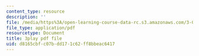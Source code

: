 ```yaml
---
content_type: resource
description: ''
file: /media/https%3A/open-learning-course-data-rc.s3.amazonaws.com/3-021j-introduction-to-modeling-and-simulation-spring-2012/d8165cbfc07bdd171c62ff8bbeac6417_HkoxlFUerR0.pdf
file_type: application/pdf
resourcetype: Document
title: 3play pdf file
uid: d8165cbf-c07b-dd17-1c62-ff8bbeac6417
---
```

